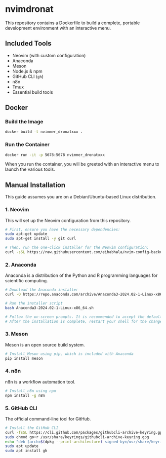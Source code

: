 # nvimdronat

This repository contains a Dockerfile to build a complete, portable development environment with an interactive menu.

## Included Tools

*   Neovim (with custom configuration)
*   Anaconda
*   Meson
*   Node.js & npm
*   GitHub CLI (`gh`)
*   n8n
*   Tmux
*   Essential build tools

## Docker

### Build the Image

```bash
docker build -t nvimmer_dronatxxx .
```

### Run the Container

```bash
docker run -it -p 5678:5678 nvimmer_dronatxxx
```

When you run the container, you will be greeted with an interactive menu to launch the various tools.

## Manual Installation

This guide assumes you are on a Debian/Ubuntu-based Linux distribution.

### 1. Neovim

This will set up the Neovim configuration from this repository.

```bash
# First, ensure you have the necessary dependencies:
sudo apt-get update
sudo apt-get install -y git curl

# Then, run the one-click installer for the Neovim configuration:
curl -sSL https://raw.githubusercontent.com/eihabhala/nvim-config-backup/master/install.sh | bash
```

### 2. Anaconda

Anaconda is a distribution of the Python and R programming languages for scientific computing.

```bash
# Download the Anaconda installer
curl -O https://repo.anaconda.com/archive/Anaconda3-2024.02-1-Linux-x86_64.sh

# Run the installer script
bash Anaconda3-2024.02-1-Linux-x86_64.sh

# Follow the on-screen prompts. It is recommended to accept the default settings.
# After the installation is complete, restart your shell for the changes to take effect.
```

### 3. Meson

Meson is an open source build system.

```bash
# Install Meson using pip, which is included with Anaconda
pip install meson
```

### 4. n8n

n8n is a workflow automation tool.

```bash
# Install n8n using npm
npm install -g n8n
```

### 5. GitHub CLI

The official command-line tool for GitHub.

```bash
# Install the GitHub CLI
curl -fsSL https://cli.github.com/packages/githubcli-archive-keyring.gpg | sudo dd of=/usr/share/keyrings/githubcli-archive-keyring.gpg
sudo chmod go+r /usr/share/keyrings/githubcli-archive-keyring.gpg
echo "deb [arch=$(dpkg --print-architecture) signed-by=/usr/share/keyrings/githubcli-archive-keyring.gpg] https://cli.github.com/packages stable main" | sudo tee /etc/apt/sources.list.d/github-cli.list > /dev/null
sudo apt update
sudo apt install gh
```
